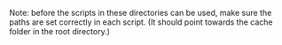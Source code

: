 Note: before the scripts in these directories can be used, make sure the paths are set correctly in each script. (It should point towards the cache folder in the root directory.)
